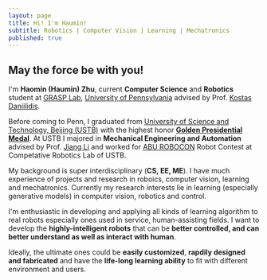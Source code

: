```yaml
---
layout: page
title: Hi! I'm Haumin!
subtitle: Robotics | Computer Vision | Learning | Mechatronics
published: true
---
```



## May the force be with you!

I'm **Haomin (Haumin) Zhu**, current **Computer Science** and **Robotics** student at [GRASP Lab](https://www.grasp.upenn.edu/), [University of Pennsylvania](https://www.upenn.edu/) advised by Prof. [Kostas Daniilidis](http://www.cis.upenn.edu/~kostas/). 

Before coming to Penn, I graduated from [University of Science and Technology, Beijing (USTB)](http://www.ustb.edu.cn/) with the highest honor [**Golden Presidential Medal**](http://xyzx.ustb.edu.cn/xuexiyuandi/xiangyata/shushanzhumeng/2016-10-18/81.html). At USTB I majored in **Mechanical Engineering and Automation** advised by Prof. [Jiang Li](http://me.ustb.edu.cn/shiziduiwu/quantijiaoshi/2016-09-27/120.html) and worked for [ABU ROBOCON](https://en.wikipedia.org/wiki/ABU_Robocon) Robot Contest at Competative Robotics Lab of USTB. 

My background is super interdisciplinary (**CS, EE, ME**). I have much experience of projects and research in roboics, computer vision, learning and mechatronics. Currently my research interests lie in learning (especially generative models) in computer vision, robotics and control. 

I'm enthusiastic in developing and applying all kinds of learning algorithm to real robots especially
ones used in service, human-assisting fields. I want to develop the **highly-intelligent robots** that can be **better controlled, and can better understand as well as interact with human**. 

Ideally, the ultimate ones could be **easily customized**, **rapdily designed and fabricated** and have the **life-long learning ability** to fit with different environment and users.
